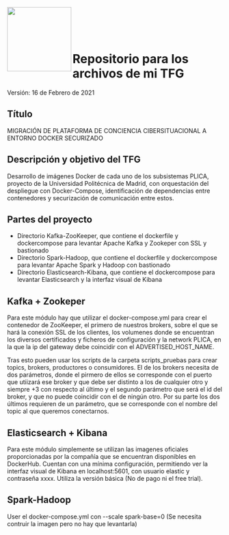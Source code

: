 <img  align="left" width="150" style="float: left;" src="https://www.upm.es/sfs/Rectorado/Gabinete%20del%20Rector/Logos/UPM/CEI/LOGOTIPO%20leyenda%20color%20JPG%20p.png">

<br/><br/><br/>

# Repositorio para los archivos de mi TFG

Versión: 16 de Febrero de 2021

## Título

MIGRACIÓN DE PLATAFORMA DE CONCIENCIA CIBERSITUACIONAL A ENTORNO DOCKER SECURIZADO

## Descripción y objetivo del TFG

Desarrollo de imágenes Docker de cada uno de los subsistemas PLICA, proyecto de la Universidad Politécnica de Madrid, con orquestación del despliegue con Docker-Compose, identificación de dependencias entre contenedores y securización de comunicación entre estos.

## Partes del proyecto

  - Directorio Kafka-ZooKeeper, que contiene el dockerfile y dockercompose para levantar Apache Kafka y Zookeper con SSL y bastionado
  - Directorio Spark-Hadoop, que contiene el dockerfile y dockercompose para levantar Apache Spark y Hadoop con bastionado
  - Directorio Elasticsearch-Kibana, que contiene el dockercompose para levantar Elasticsearch y la interfaz visual de Kibana

## Kafka + Zookeper

Para este módulo hay que utilizar el docker-compose.yml para crear el contenedor de ZooKeeper, el primero de nuestros brokers, sobre el que se hará la conexión SSL de los clientes, los volumenes donde se encuentran los diversos certificados y ficheros de configuración y la network PLICA, en la que la ip del gateway debe coincidir con el ADVERTISED_HOST_NAME. 

Tras esto pueden usar los scripts de la carpeta scripts_pruebas para crear topics, brokers, productores o consumidores. El de los brokers necesita de dos parámetros, donde el pirmero de ellos se corresponde con el puerto que utiizará ese broker y que debe ser distinto a los de cualquier otro y siempre +3 con respecto al último y el segundo parámetro que será el id del broker, y que no puede coincidir con el de ningún otro. Por su parte los dos últimos requieren de un parámetro, que se corresponde con el nombre del topic al que queremos conectarnos.

 
## Elasticsearch + Kibana

Para este módulo simplemente se utilizan las imagenes oficiales proporcionadas por la compañía que se encuentran disponibles en DockerHub. Cuentan con una mínima configuración, permitiendo ver la interfaz visual de Kibana en localhost:5601, con usuario elastic y contraseña xxxx. Utiliza la versión básica (No de pago ni el free trial).

## Spark-Hadoop

User el docker-compose.yml con --scale spark-base=0 (Se necesita contruir la imagen pero no hay que levantarla)
